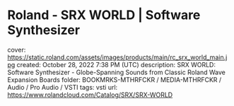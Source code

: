 # Roland - SRX WORLD | Software Synthesizer

cover: https://static.roland.com/assets/images/products/main/rc_srx_world_main.jpg
created: October 28, 2022 7:38 PM (UTC)
description: SRX WORLD: Software Synthesizer - Globe-Spanning Sounds from Classic Roland Wave Expansion Boards
folder: BOOKMRKS-MTHRFCKR / MEDIA-MTHRFCKR / Audio / Pro Audio / VSTI
tags: vsti
url: https://www.rolandcloud.com/Catalog/SRX/SRX-WORLD